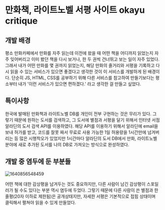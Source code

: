 # 만화책, 라이트노벨 서평 사이트 okayu critique
## 개발 배경
평소 만화카페에서 만화를 자주 읽는데 이전에 왔을 때 어떤 책을 어디까지 읽었는지 자주 잊어버리고 이미 봤던 책을 다시 보거나, 한 두 권씩 건너뛰고 보는 일이 자주 있었다.
그래서 내가 어떤 만화를 몇 권까지 읽었는지, 해당 만화의 줄거리와 서평을 기록하고 다시 읽을 수 있는 서비스가 있으면 좋겠다고 생각한 것이 이 서비스를 개발하게 된 배경이다.
단순히 JS, HTML, CSS를 공부하기 위해 다른 서비스를 참고하여 만들기보다는 평소부터 내가 '이런 서비스가 있으면 편하겠다.' 라고 생각한 걸 만들고 싶었다.
## 특이사항
한국에 발매된 만화책과 라이트노벨 DB를 개인이 전부 구현하는 것은 무리가 있다. 그렇기 때문에 원하는 도서를 검색하고, 그 도서에 별점과 서평을 달기 위해서 인터넷 서점 알라딘의 도서 검색 API를 이용하였다.
해당 API를 이용하기 위해서 알라딘에 email을 보내 허가를 받고, 코드를 잘못 짜서 무료로 사용 가능한 1일 허용량을 1시간만에 넘겨버리는 등 많은 시행착오가 있었지만 1시간마다 알라딘의 도서 DB에서 만화, 라이트노벨 분야에 새로 추가된 도서를 나의 DB로 가져오는 방식으로 완성하였다.
## 개발 중 염두에 둔 부분들
![1640856548459](https://github.com/Designated-Hitter/critique.okayu.xyz/assets/91516840/8ad078f4-8a94-4afb-8891-e3871c4ef55b)

어떤 책에 대한 감상평을 남겨두는 것도 중요하지만, 다른 사람이 남긴 감상평이 스포일러가 될 수도 있다는 부분 역시 염두에 두었다. 그렇기 때문에 다른 사람이 쓴 별점과 한줄평(20자 이하로 제한됨)은 공개상태지만, 자세한 서평은 기본적으로 접힘 상태이며 클릭해서 펼쳐야 읽을 수 있게 만들었다.
